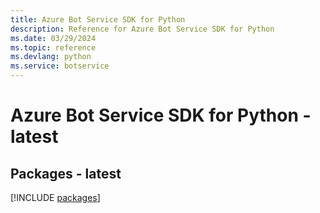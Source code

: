 ```yaml
---
title: Azure Bot Service SDK for Python
description: Reference for Azure Bot Service SDK for Python
ms.date: 03/29/2024
ms.topic: reference
ms.devlang: python
ms.service: botservice
---
```

# Azure Bot Service SDK for Python - latest
## Packages - latest
[!INCLUDE [packages](bot-service-index.md)]